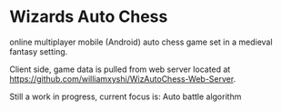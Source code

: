 # Wizards Auto Chess
online multiplayer mobile (Android) auto chess game set in a medieval fantasy setting. 

Client side, game data is pulled from web server located at https://github.com/williamxyshi/WizAutoChess-Web-Server.

Still a work in progress, current focus is: Auto battle algorithm
